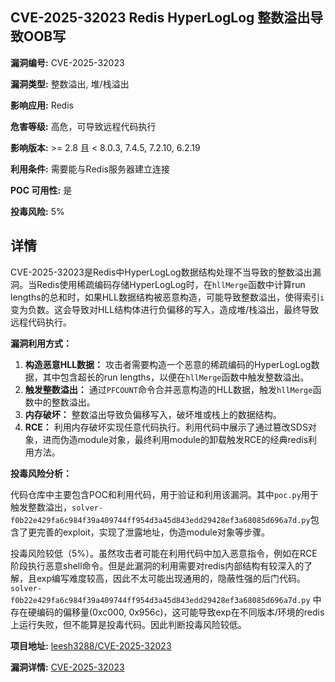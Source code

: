 ## CVE-2025-32023 Redis HyperLogLog 整数溢出导致OOB写

**漏洞编号:** CVE-2025-32023

**漏洞类型:** 整数溢出, 堆/栈溢出

**影响应用:** Redis

**危害等级:** 高危，可导致远程代码执行

**影响版本:** >= 2.8 且 < 8.0.3, 7.4.5, 7.2.10, 6.2.19

**利用条件:** 需要能与Redis服务器建立连接

**POC 可用性:** 是

**投毒风险:** 5%

## 详情

CVE-2025-32023是Redis中HyperLogLog数据结构处理不当导致的整数溢出漏洞。当Redis使用稀疏编码存储HyperLogLog时，在`hllMerge`函数中计算run lengths的总和时，如果HLL数据结构被恶意构造，可能导致整数溢出，使得索引`i`变为负数。这会导致对HLL结构体进行负偏移的写入，造成堆/栈溢出，最终导致远程代码执行。

**漏洞利用方式：**

1.  **构造恶意HLL数据：** 攻击者需要构造一个恶意的稀疏编码的HyperLogLog数据，其中包含超长的run lengths，以便在`hllMerge`函数中触发整数溢出。
2.  **触发整数溢出：** 通过`PFCOUNT`命令合并恶意构造的HLL数据，触发`hllMerge`函数中的整数溢出。
3.  **内存破坏：** 整数溢出导致负偏移写入，破坏堆或栈上的数据结构。
4.  **RCE：** 利用内存破坏实现任意代码执行。利用代码中展示了通过篡改SDS对象，进而伪造module对象，最终利用module的卸载触发RCE的经典redis利用方法。

**投毒风险分析：**

代码仓库中主要包含POC和利用代码，用于验证和利用该漏洞。其中`poc.py`用于触发整数溢出，`solver-f0b22e429fa6c984f39a409744ff954d3a45d843edd29428ef3a68085d696a7d.py`包含了更完善的exploit，实现了泄露地址，伪造module对象等步骤。

投毒风险较低（5%）。虽然攻击者可能在利用代码中加入恶意指令，例如在RCE阶段执行恶意shell命令。但是此漏洞的利用需要对redis内部结构有较深入的了解，且exp编写难度较高，因此不太可能出现通用的，隐蔽性强的后门代码。`solver-f0b22e429fa6c984f39a409744ff954d3a45d843edd29428ef3a68085d696a7d.py` 中存在硬编码的偏移量(0xc000, 0x956c)，这可能导致exp在不同版本/环境的redis上运行失败，但不能算是投毒代码。因此判断投毒风险较低。

**项目地址:** [leesh3288/CVE-2025-32023](https://github.com/leesh3288/CVE-2025-32023)

**漏洞详情:** [CVE-2025-32023](https://nvd.nist.gov/vuln/detail/CVE-2025-32023)